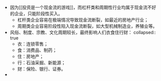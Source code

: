 - 因为[[投资是一个现金流的游戏]]，而杠杆类和周期性行业均属于现金流不好的企业，只能阶段性买入。
	- 杠杆类企业容易在极端情况导致现金流断裂，如最近的房地产行业；
	- 周期类企业容易阶段性陷入现金流断裂，如大型机械制造业，养殖业等。
- 风俗、制度、宗教、文化周期较长，最终影响人们衣食住行财：
  collapsed:: true
	- 衣：连锁零售；
	- 食：消费品、制药；
	- 住：房地产；
	- 行：石油采掘、新能源；
	- 财：保险、银行、证券。
-